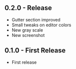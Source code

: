 ## 0.2.0 - Release
* Gutter section improved
* Small tweaks on editor colors
* New gray scale
* New screenshot

## 0.1.0 - First Release
* First release
